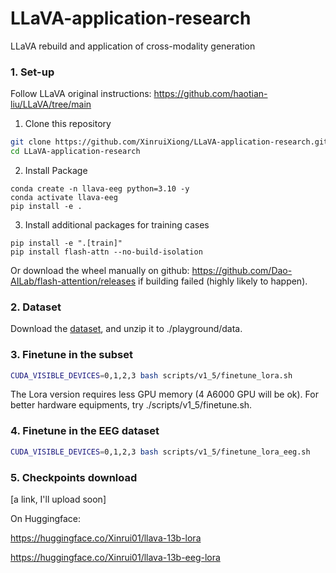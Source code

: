 # LLaVA-application-research
LLaVA rebuild and application of cross-modality generation

### 1. Set-up
Follow LLaVA original instructions: https://github.com/haotian-liu/LLaVA/tree/main

1. Clone this repository
```bash
git clone https://github.com/XinruiXiong/LLaVA-application-research.git
cd LLaVA-application-research
```
2. Install Package
```Shell
conda create -n llava-eeg python=3.10 -y
conda activate llava-eeg
pip install -e .
```

3. Install additional packages for training cases
```
pip install -e ".[train]"
pip install flash-attn --no-build-isolation
```
Or download the wheel manually on github: https://github.com/Dao-AILab/flash-attention/releases if building failed (highly likely to happen).

### 2. Dataset
Download the [dataset](https://drive.google.com/file/d/1uW1opK8Hus2FpEyLMlND3SeLRjBbn5bG/view?usp=sharing), and unzip it to ./playground/data.


### 3. Finetune in the subset
```bash
CUDA_VISIBLE_DEVICES=0,1,2,3 bash scripts/v1_5/finetune_lora.sh 
```
The Lora version requires less GPU memory (4 A6000 GPU will be ok). For better hardware equipments, try ./scripts/v1_5/finetune.sh. 


### 4. Finetune in the EEG dataset
```bash
CUDA_VISIBLE_DEVICES=0,1,2,3 bash scripts/v1_5/finetune_lora_eeg.sh 
```

### 5. Checkpoints download
[a link, I'll upload soon]

On Huggingface:

https://huggingface.co/Xinrui01/llava-13b-lora 

https://huggingface.co/Xinrui01/llava-13b-eeg-lora


